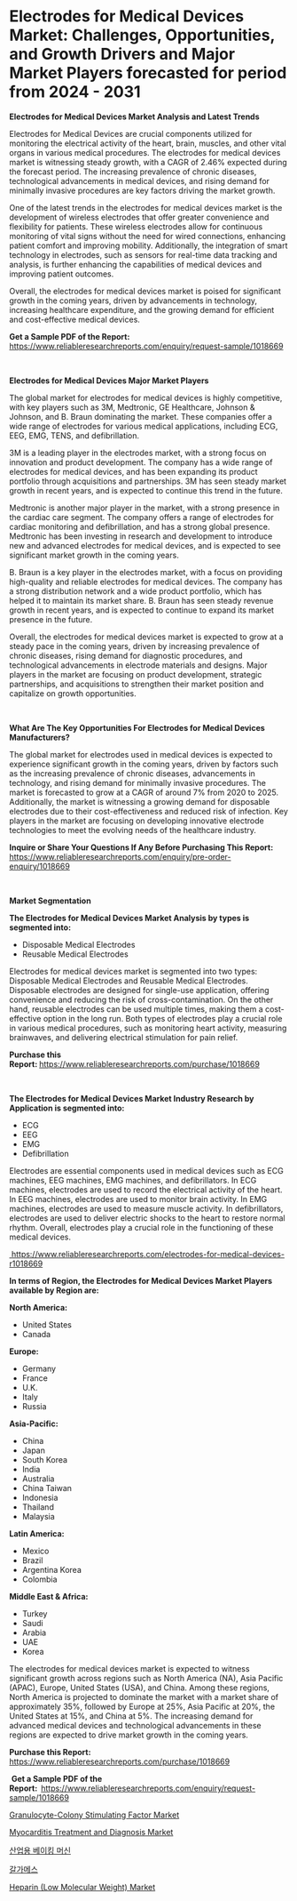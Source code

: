 <p><h1>Electrodes for Medical Devices Market: Challenges, Opportunities, and Growth Drivers and Major Market Players forecasted for period from 2024 - 2031</h1></p><p><strong>Electrodes for Medical Devices Market Analysis and Latest Trends</strong></p>
<p><p>Electrodes for Medical Devices are crucial components utilized for monitoring the electrical activity of the heart, brain, muscles, and other vital organs in various medical procedures. The electrodes for medical devices market is witnessing steady growth, with a CAGR of 2.46% expected during the forecast period. The increasing prevalence of chronic diseases, technological advancements in medical devices, and rising demand for minimally invasive procedures are key factors driving the market growth.</p><p>One of the latest trends in the electrodes for medical devices market is the development of wireless electrodes that offer greater convenience and flexibility for patients. These wireless electrodes allow for continuous monitoring of vital signs without the need for wired connections, enhancing patient comfort and improving mobility. Additionally, the integration of smart technology in electrodes, such as sensors for real-time data tracking and analysis, is further enhancing the capabilities of medical devices and improving patient outcomes.</p><p>Overall, the electrodes for medical devices market is poised for significant growth in the coming years, driven by advancements in technology, increasing healthcare expenditure, and the growing demand for efficient and cost-effective medical devices.</p></p>
<p><strong>Get a Sample PDF of the Report:&nbsp;</strong> <a href="https://www.reliableresearchreports.com/enquiry/request-sample/1018669">https://www.reliableresearchreports.com/enquiry/request-sample/1018669</a></p>
<p>&nbsp;</p>
<p><strong>Electrodes for Medical Devices Major Market Players</strong></p>
<p><p>The global market for electrodes for medical devices is highly competitive, with key players such as 3M, Medtronic, GE Healthcare, Johnson & Johnson, and B. Braun dominating the market. These companies offer a wide range of electrodes for various medical applications, including ECG, EEG, EMG, TENS, and defibrillation. </p><p>3M is a leading player in the electrodes market, with a strong focus on innovation and product development. The company has a wide range of electrodes for medical devices, and has been expanding its product portfolio through acquisitions and partnerships. 3M has seen steady market growth in recent years, and is expected to continue this trend in the future.</p><p>Medtronic is another major player in the market, with a strong presence in the cardiac care segment. The company offers a range of electrodes for cardiac monitoring and defibrillation, and has a strong global presence. Medtronic has been investing in research and development to introduce new and advanced electrodes for medical devices, and is expected to see significant market growth in the coming years.</p><p>B. Braun is a key player in the electrodes market, with a focus on providing high-quality and reliable electrodes for medical devices. The company has a strong distribution network and a wide product portfolio, which has helped it to maintain its market share. B. Braun has seen steady revenue growth in recent years, and is expected to continue to expand its market presence in the future.</p><p>Overall, the electrodes for medical devices market is expected to grow at a steady pace in the coming years, driven by increasing prevalence of chronic diseases, rising demand for diagnostic procedures, and technological advancements in electrode materials and designs. Major players in the market are focusing on product development, strategic partnerships, and acquisitions to strengthen their market position and capitalize on growth opportunities.</p></p>
<p>&nbsp;</p>
<p><strong>What Are The Key Opportunities For Electrodes for Medical Devices Manufacturers?</strong></p>
<p><p>The global market for electrodes used in medical devices is expected to experience significant growth in the coming years, driven by factors such as the increasing prevalence of chronic diseases, advancements in technology, and rising demand for minimally invasive procedures. The market is forecasted to grow at a CAGR of around 7% from 2020 to 2025. Additionally, the market is witnessing a growing demand for disposable electrodes due to their cost-effectiveness and reduced risk of infection. Key players in the market are focusing on developing innovative electrode technologies to meet the evolving needs of the healthcare industry.</p></p>
<p><strong>Inquire or Share Your Questions If Any Before Purchasing This Report:</strong> <a href="https://www.reliableresearchreports.com/enquiry/pre-order-enquiry/1018669">https://www.reliableresearchreports.com/enquiry/pre-order-enquiry/1018669</a></p>
<p>&nbsp;</p>
<p><strong>Market Segmentation</strong></p>
<p><strong>The Electrodes for Medical Devices Market Analysis by types is segmented into:</strong></p>
<p><ul><li>Disposable Medical Electrodes</li><li>Reusable Medical Electrodes</li></ul></p>
<p><p>Electrodes for medical devices market is segmented into two types: Disposable Medical Electrodes and Reusable Medical Electrodes. Disposable electrodes are designed for single-use application, offering convenience and reducing the risk of cross-contamination. On the other hand, reusable electrodes can be used multiple times, making them a cost-effective option in the long run. Both types of electrodes play a crucial role in various medical procedures, such as monitoring heart activity, measuring brainwaves, and delivering electrical stimulation for pain relief.</p></p>
<p><strong>Purchase this Report:&nbsp;</strong><a href="https://www.reliableresearchreports.com/purchase/1018669">https://www.reliableresearchreports.com/purchase/1018669</a></p>
<p>&nbsp;</p>
<p><strong>The Electrodes for Medical Devices Market Industry Research by Application is segmented into:</strong></p>
<p><ul><li>ECG</li><li>EEG</li><li>EMG</li><li>Defibrillation</li></ul></p>
<p><p>Electrodes are essential components used in medical devices such as ECG machines, EEG machines, EMG machines, and defibrillators. In ECG machines, electrodes are used to record the electrical activity of the heart. In EEG machines, electrodes are used to monitor brain activity. In EMG machines, electrodes are used to measure muscle activity. In defibrillators, electrodes are used to deliver electric shocks to the heart to restore normal rhythm. Overall, electrodes play a crucial role in the functioning of these medical devices.</p></p>
<p><a href="https://www.reliableresearchreports.com/electrodes-for-medical-devices-r1018669">&nbsp;https://www.reliableresearchreports.com/electrodes-for-medical-devices-r1018669</a></p>
<p><strong>In terms of Region, the Electrodes for Medical Devices Market Players available by Region are:</strong></p>
<p>
    <p> <strong> North America: </strong>
        <ul>
            <li>United States</li>
            <li>Canada</li>
        </ul>
        </p> 
    <p> <strong> Europe: </strong>
        <ul>
            <li>Germany</li>
            <li>France</li>
            <li>U.K.</li>
            <li>Italy</li>
            <li>Russia</li>
        </ul>
        </p> 
    <p> <strong> Asia-Pacific: </strong>
        <ul>
            <li>China</li>
            <li>Japan</li>
            <li>South Korea</li>
            <li>India</li>
            <li>Australia</li>
            <li>China Taiwan</li>
            <li>Indonesia</li>
            <li>Thailand</li>
            <li>Malaysia</li>
        </ul>
        </p> 
    <p> <strong> Latin America: </strong>
        <ul>
            <li>Mexico</li>
            <li>Brazil</li>
            <li>Argentina Korea</li>
            <li>Colombia</li>
        </ul>
        </p> 
    <p> <strong> Middle East & Africa: </strong>
        <ul>
            <li>Turkey</li>
            <li>Saudi</li>
            <li>Arabia</li>
            <li>UAE</li>
            <li>Korea</li>
        </ul>
    </p>
    </p>
<p><p>The electrodes for medical devices market is expected to witness significant growth across regions such as North America (NA), Asia Pacific (APAC), Europe, United States (USA), and China. Among these regions, North America is projected to dominate the market with a market share of approximately 35%, followed by Europe at 25%, Asia Pacific at 20%, the United States at 15%, and China at 5%. The increasing demand for advanced medical devices and technological advancements in these regions are expected to drive market growth in the coming years.</p></p>
<p><strong>Purchase this Report: </strong><a href="https://www.reliableresearchreports.com/purchase/1018669">https://www.reliableresearchreports.com/purchase/1018669</a></p>
<p>&nbsp;<strong>Get a Sample PDF of the Report:&nbsp;&nbsp;</strong><a href="https://www.reliableresearchreports.com/enquiry/request-sample/1018669">https://www.reliableresearchreports.com/enquiry/request-sample/1018669</a></p>
<p><strong></strong></p>
<p><p><a href="https://github.com/AllisonKreiger/Market-Research-Report-List-1/blob/main/granulocyte-colony-stimulating-factor-market.md">Granulocyte-Colony Stimulating Factor Market</a></p><p><a href="https://github.com/dlwlxxqs71/Market-Research-Report-List-1/blob/main/myocarditis-treatment-and-diagnosis-market.md">Myocarditis Treatment and Diagnosis Market</a></p><p><a href="https://github.com/jimahmed0511/Market-Research-Report-List-2/blob/main/472072573964.md">산업용 베이킹 머신</a></p><p><a href="https://github.com/ahmadrevanz10/Market-Research-Report-List-2/blob/main/157700373965.md">갈가메스</a></p><p><a href="https://github.com/Dhjdj3783/Market-Research-Report-List-1/blob/main/heparin-low-molecular-weight-market.md">Heparin (Low Molecular Weight) Market</a></p></p>